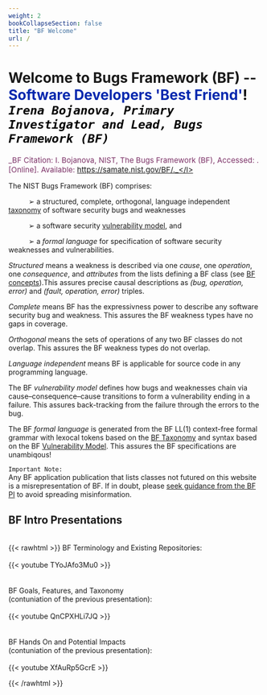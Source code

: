 ```yaml
---
weight: 2
bookCollapseSection: false
title: "BF Welcome"
url: /
---
```

<!-- <l style="color: #7D3368; font-size:32px">xxx</> -->
<!-- <div style="text-indent: 40px"> </div>-->
# Welcome to Bugs Framework (BF) -- <l style="color: #0428AE">Software Developers 'Best Friend'</l><l style="color: black">!<l/><br/>_`Irena Bojanova, Primary Investigator and Lead, Bugs Framework (BF)`_</l>

<l style="font-size: 15px; color: #7D3368">_BF Citation: I. Bojanova, NIST, The Bugs Framework (BF), Accessed: <span id="currentDate"></span>. [Online]. Available: https://samate.nist.gov/BF/._</l>

The NIST Bugs Framework (BF) comprises:

<div style="text-indent: 40px">

➢ a structured, complete, orthogonal, language independent  [taxonomy](/BF/info/bf-classes) of software security bugs and weaknesses

➢ a software security [vulnerability model](/BF/info/vulnerability-model/bf-vulnerability-model/), and 

➢ a _formal language_ for specification of software security weaknesses and vulnerabilities.

</div>

_Structured_ means a weakness is described via one _cause_, one _operation_, one _consequence_, and _attributes_ from the lists defining a BF class (see [BF concepts](/BF/info/vulnerability-model/bf-concepts/)).This assures precise causal descriptions as _(bug, operation, error)_ and _(fault, operation, error)_ triples.

_Complete_ means BF has the expressivness power to describe any software security bug and weakness. This assures the BF weakness types have no gaps in coverage. 

_Orthogonal_ means the sets of operations of any two BF classes do not overlap. This assures the BF weakness types do not overlap. 

_Language independent_ means BF is applicable for source code in any programming language.

The BF _vulnerability model_ defines how bugs and weaknesses chain via cause–consequence–cause transitions to form a vulnerability ending in a failure. This assures back-tracking from the failure through the errors to the bug. 

The BF _formal language_ is generated from the BF LL(1) context-free formal grammar with lexocal tokens based on the [BF Taxonomy](/BF/info/bf-classes) and syntax based on the BF [Vulnerability Model](/BF/info/vulnerability-model/bf-vulnerability-model/). This assures the BF specifications are unambiqous!


`Important Note:`</br>
Any BF application publication that lists classes not futured on this website is a misrepresentation of BF. If in doubt, please [seek guidance from the BF PI](/BF/info/contact/bf-contact) to avoid spreading misinformation. 

## BF Intro Presentations

<br/>
{{< rawhtml >}} 
BF Terminology and Existing Repositories:
<br/><br/>
<div class="row">
<div class="col-9">
{{< youtube TYoJAfo3Mu0 >}}
</div>
</div>

<div class="row">
<div class="col-9">
<br/><br/>
BF Goals, Features, and Taxonomy <br/>
(contuniation of the previous presentation):
<br/><br/>
{{< youtube QnCPXHLi7JQ >}}
</div>
</div>

<div class="row">
<div class="col-9">
<br/><br/>
BF Hands On and Potential Impacts <br/>
(contuniation of the previous presentation):
<br/><br/>
{{< youtube XfAuRp5GcrE >}}
</div>
</div>

{{< /rawhtml >}}

<br/><br/>


<script>
    document.addEventListener('DOMContentLoaded', function() {
        const currentDateElement = document.getElementById('currentDate');
        const currentDate = new Date().toLocaleString('en-US', {
            year: 'numeric', 
            month: '2-digit', 
            day: '2-digit'
        });
        currentDateElement.textContent = currentDate;
    });
</script>